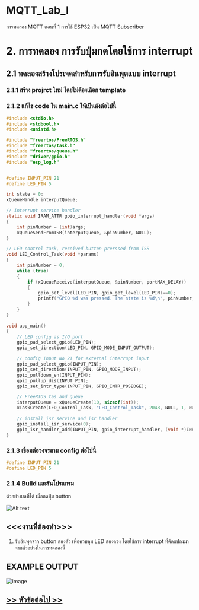 # MQTT_Lab_I
การทดลอง MQTT ตอนที่ 1  การใช้ ESP32 เป็น MQTT Subscriber

# 2. การทดลอง การรับปุ่มกดโดยใช้การ interrupt

## 2.1 ทดลองสร้างโปรเจคสำหรับการรับอินพุตแบบ interrupt

### 2.1.1 สร้าง projrct ใหม่ โดยไม่ต้องเลือก template

### 2.1.2 แก้ไข code ใน main.c ให้เป็นดังต่อไปนี้

```c
#include <stdio.h>
#include <stdbool.h>
#include <unistd.h>

#include "freertos/FreeRTOS.h"
#include "freertos/task.h"
#include "freertos/queue.h"
#include "driver/gpio.h"
#include "esp_log.h"


#define INPUT_PIN 21
#define LED_PIN 5

int state = 0;
xQueueHandle interputQueue;

// interrupt service handler
static void IRAM_ATTR gpio_interrupt_handler(void *args)
{
    int pinNumber = (int)args;
    xQueueSendFromISR(interputQueue, &pinNumber, NULL);
}

// LED control task, received button prerssed from ISR
void LED_Control_Task(void *params)
{
    int pinNumber = 0;
    while (true)
    {
        if (xQueueReceive(interputQueue, &pinNumber, portMAX_DELAY))
        {
            gpio_set_level(LED_PIN, gpio_get_level(LED_PIN)==0);
            printf("GPIO %d was pressed. The state is %d\n", pinNumber,  gpio_get_level(LED_PIN));
        }
    }
}

void app_main()
{
	// LED config as I/O port
    gpio_pad_select_gpio(LED_PIN);
    gpio_set_direction(LED_PIN, GPIO_MODE_INPUT_OUTPUT);

    // config Input No 21 for external interrupt input
    gpio_pad_select_gpio(INPUT_PIN);
    gpio_set_direction(INPUT_PIN, GPIO_MODE_INPUT);
    gpio_pulldown_en(INPUT_PIN);
    gpio_pullup_dis(INPUT_PIN);
    gpio_set_intr_type(INPUT_PIN, GPIO_INTR_POSEDGE);

    // FreeRTOS tas and queue
    interputQueue = xQueueCreate(10, sizeof(int));
    xTaskCreate(LED_Control_Task, "LED_Control_Task", 2048, NULL, 1, NULL);

    // install isr service and isr handler
    gpio_install_isr_service(0);
    gpio_isr_handler_add(INPUT_PIN, gpio_interrupt_handler, (void *)INPUT_PIN);
}

```

### 2.1.3 เชื่อมต่อวงจรตาม config ต่อไปนี้

```c
#define INPUT_PIN 21
#define LED_PIN 5
```

###  2.1.4 Build และรันโปรแกรม 

ตัวอย่างผลที่ได้ เมื่อกดปุ่ม button  

![Alt text](./Pictures/Picture-16.png)

## <<<งานที่ต้องทำ>>>

1. รับอินพุตจาก button สองตัว เพื่อควบคุม LED สองดวง โดยใช้การ interrupt ที่ดัดแปลงมาจากตัวอย่างในการทดลองนี้

## EXAMPLE OUTPUT

![image](https://github.com/Sorrawit087/MQTT_Lab_II/assets/110808862/cf6092fb-9d3c-4ccf-9b22-203935c7bff9)

 
##  [>> หัวข้อต่อไป >>](./MQTT_Sheet_Lab_II_3.md) 
